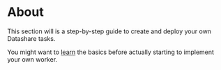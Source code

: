 # About

This section will is a step-by-step guide to create and deploy your own Datashare tasks.

You might want to [learn](../learn/index.md) the basics before actually starting to implement your own worker.
